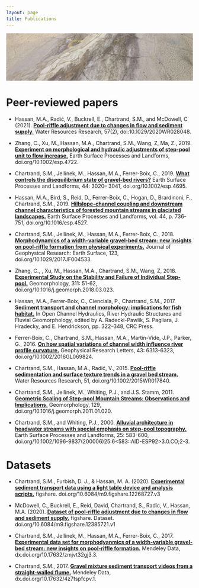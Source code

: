 ```yaml
---
layout: page
title: Publications
---
```


<img src="/assets/img/poly_river.jpeg" alt="camp"/> 

# Peer-reviewed papers 

* Hassan, M.A.,  Radić, V., Buckrell, E., Chartrand, S.M., and McDowell, C (2021). [**Pool-riffle adjustment due to changes in flow and sediment supply.**](https://agupubs.onlinelibrary.wiley.com/doi/full/10.1029/2020WR028048) Water Resources Research, 57(2), doi:10.1029/2020WR028048. 

* Zhang, C., Xu, M., Hassan, M.A., Chartrand, S.M., Wang, Z, Ma, Z., 2019. [**Experiment on morphological and hydraulic adjustments of step-pool unit to flow increase.**](https://onlinelibrary.wiley.com/doi/abs/10.1002/esp.4722) Earth Surface Processes and Landforms, doi.org/10.1002/esp.4722. 

* Chartrand, S.M., Jellinek, M., Hassan, M.A., Ferrer-Boix, C., 2019. [**What controls the disequilibrium state of gravel-bed rivers?**](https://onlinelibrary.wiley.com/doi/abs/10.1002/esp.4695) Earth Surface Processes and Landforms, 44: 3020– 3041, doi.org/10.1002/esp.4695.

* Hassan, M.A., Bird, S., Reid, D., Ferrer-Boix, C., Hogan, D., Brardinoni, F., Chartrand, S.M., 2019. [**Hillslope-channel coupling and downstream channel characteristics of forested mountain streams in glaciated landscapes.**](https://onlinelibrary.wiley.com/doi/abs/10.1002/esp.4527) Earth Surface Processes and Landforms, vol. 44, p. 736-751, doi.org/10.1016/esp.4527. 

* Chartrand, S.M., Jellinek, M., Hassan, M.A., Ferrer-Boix, C., 2018. [**Morphodynamics of a width-variable gravel-bed stream: new insights on pool-riffle formation from physical experiments.**](https://agupubs.onlinelibrary.wiley.com/doi/full/10.1029/2017JF004533) Journal of Geophysical Research: Earth Surface, 123, doi.org/10.1029/2017JF004533.

* Zhang, C., , Xu, M., Hassan, M.A., Chartrand, S.M., Wang, Z, 2018. [**Experimental Study on the Stability and Failure of Individual Step-pool.**](https://www.sciencedirect.com/science/article/pii/S0169555X18301338) Geomorphology, 311: 51-62, doi.org/10.1016/j.geomorph.2018.03.023.  

* Hassan, M.A., Ferrer-Boix, C., Cienciala, P., Chartrand, S.M., 2017. [**Sediment transport and channel morphology: implications for fish habitat.**](https://www.taylorfrancis.com/chapters/edit/10.1201/9781315120584-17/sediment-transport-channel-morphology-implications-fish-habitat-marwan-hassan-carles-ferrer-boix-piotr-cienciala-shawn-chartrand) In Open Channel Hydraulics, River Hydraulic Structures and Fluvial Geomorphology, edited by A. Radecki-Pawlik, S. Pagliara, J. Hradecky, and E. Hendrickson, pp. 322–348, CRC Press.

* Ferrer-Boix, C., Chartrand, S.M., Hassan, M.A., Martín-Vide, J.P., Parker, G., 2016. [**On how spatial variations of channel width influence river profile curvature.**](https://agupubs.onlinelibrary.wiley.com/doi/full/10.1002/2016GL069824) Geophysical Research Letters, 43: 6313-6323, doi.org/10.1002/2016GL069824.

* Chartrand, S.M., Hassan, M.A., Radić, V., 2015. [**Pool-riffle sedimentation and surface texture trends in a gravel bed stream.**](https://agupubs.onlinelibrary.wiley.com/doi/full/10.1002/2015WR017840) Water Resources Research, 51, doi.org/10.1002/2015WR017840.

* Chartrand, S.M., Jellinek, M., Whiting, P.J., and J.S. Stamm, 2011. [**Geometric Scaling of Step-pool Mountain Streams: Observations and Implications.**](https://www.sciencedirect.com/science/article/pii/S0169555X11000493) Geomorphology, 129, doi.org/10.1016/j.geomorph.2011.01.020.
  
* Chartrand, S.M., and Whiting, P.J., 2000. [**Alluvial architecture in headwater streams with special emphasis on step-pool topography.**](https://onlinelibrary.wiley.com/doi/abs/10.1002/1096-9837%28200006%2925%3A6%3C583%3A%3AAID-ESP92%3E3.0.CO%3B2-3) Earth Surface Processes and Landforms, 25: 583-600, doi.org/10.1002/1096-9837(200006)25:6<583::AID-ESP92>3.0.CO;2-3. 

# Datasets 

* Chartrand, S.M., Furbish, D. J., & Hassan, M. A. (2020). [**Experimental sediment transport data using a light table device and analysis scripts.**](https://figshare.com/articles/dataset/PRE1_t1910_4_32mm_Raw_txt/12268727/3) figshare. doi.org/10.6084/m9.figshare.12268727.v3

* McDowell, C., Buckrell, E.,  Reid, David, Chartrand, S., Radic, V., Hassan, M.A. (2020). [**Dataset of pool-riffle adjustment due to changes in flow and sediment supply.**](https://figshare.com/articles/dataset/Dataset_of_pool-riffle_adjustment_due_to_changes_in_flow_and_sediment_supply_/12385721/1) figshare. Dataset. doi.org/10.6084/m9.figshare.12385721.v1

* Chartrand, S.M., Jellinek, M., Hassan, M.A., Ferrer-Boix, C., 2017. [**Experimental data set for morphodyanmics of a width-variable gravel-bed stream: new insights on pool-riffle formation.**](https://data.mendeley.com/datasets/zmjvt32gj3/3) Mendeley Data, dx.doi.org/10.17632/zmjvt32gj3.3.

* Chartrand, S.M., 2017. [**Gravel mixture sediment transport videos from a straight-walled flume.**](https://data.mendeley.com/datasets/4z7fspfcpv/1) Mendeley Data, dx.doi.org/10.17632/4z7fspfcpv.1.
